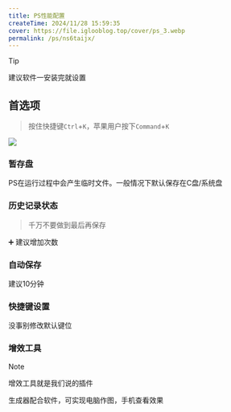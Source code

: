 ```yaml
---
title: PS性能配置
createTime: 2024/11/28 15:59:35
cover: https://file.iglooblog.top/cover/ps_3.webp
permalink: /ps/ns6taijx/
---
```

>[!tip]
>
>建议软件一安装完就设置

## 首选项

> 按住快捷键`Ctrl`+`K`，苹果用户按下`Command`+`K`

![](https://file.iglooblog.top/ps/PixPin_2024-10-07_20-44-30.webp)

### 暂存盘

PS在运行过程中会产生临时文件。一般情况下默认保存在C盘/系统盘

### 历史记录状态

> 千万不要做到最后再保存

➕ 建议增加次数

### 自动保存

建议10分钟

### 快捷键设置

没事别修改默认键位

### 增效工具

> [!note]
>
> 增效工具就是我们说的插件

生成器配合软件，可实现电脑作图，手机查看效果